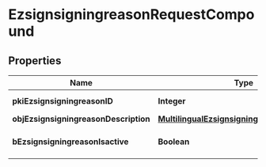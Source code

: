 

# EzsignsigningreasonRequestCompound

## Properties

Name | Type | Description | Notes
------------ | ------------- | ------------- | -------------
**pkiEzsignsigningreasonID** | **Integer** | The unique ID of the Ezsignsigningreason |  [optional]
**objEzsignsigningreasonDescription** | [**MultilingualEzsignsigningreasonDescription**](MultilingualEzsignsigningreasonDescription.md) |  | 
**bEzsignsigningreasonIsactive** | **Boolean** | Whether the ezsignsigningreason is active or not | 




